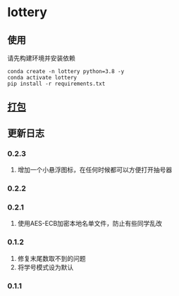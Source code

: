 # lottery

## 使用

请先构建环境并安装依赖

```shell
conda create -n lottery python=3.8 -y
conda activate lottery
pip install -r requirements.txt
```

## [打包](pyinstaller.md)

## 更新日志

### 0.2.3

1. 增加一个小悬浮图标，在任何时候都可以方便打开抽号器

### 0.2.2

### 0.2.1

1. 使用AES-ECB加密本地名单文件，防止有些同学乱改

### 0.1.2

1. 修复末尾数取不到的问题
2. 将学号模式设为默认

### 0.1.1
